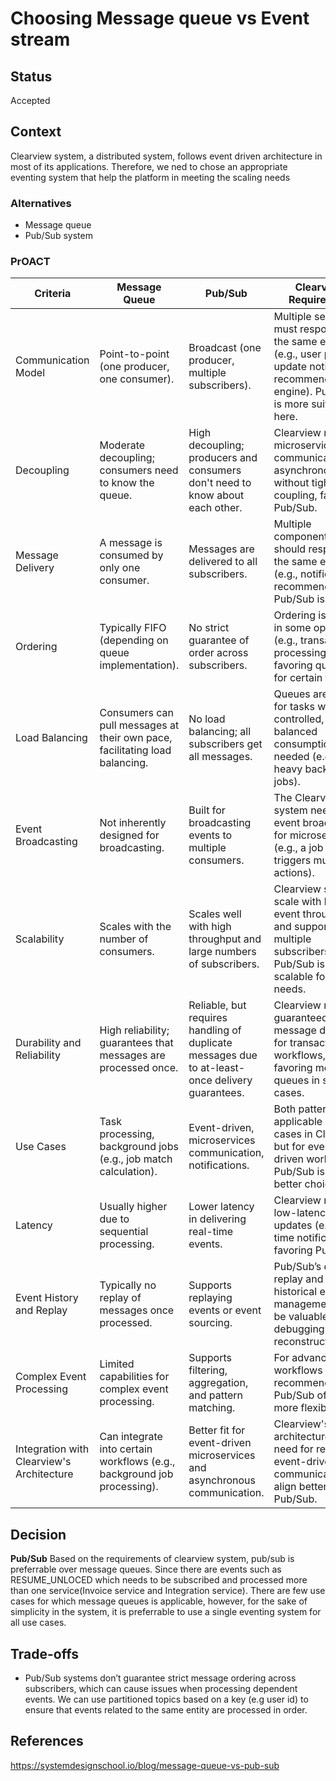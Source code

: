 # Choosing Message queue vs Event stream

## Status
Accepted 

## Context
Clearview system, a distributed system, follows event driven architecture in most of its applications. Therefore, we ned to chose an appropriate eventing system that help the platform in meeting the scaling needs

### Alternatives
* Message queue
* Pub/Sub system


### PrOACT 

| Criteria                         | Message Queue                                        | Pub/Sub                                                  | Clearview Requirement                                                                                           |
|-----------------------------------|-----------------------------------------------------|----------------------------------------------------------|---------------------------------------------------------------------------------------------------------------|
| Communication Model               | Point-to-point (one producer, one consumer).         | Broadcast (one producer, multiple subscribers).           | Multiple services must respond to the same event (e.g., user profile update notification, recommendation engine). Pub/Sub is more suitable here. |
| Decoupling                        | Moderate decoupling; consumers need to know the queue. | High decoupling; producers and consumers don't need to know about each other. | Clearview requires microservices to communicate asynchronously without tight coupling, favoring Pub/Sub.        |
| Message Delivery                  | A message is consumed by only one consumer.          | Messages are delivered to all subscribers.               | Multiple components should respond to the same event (e.g., notifications, recommendations). Pub/Sub is better. |
| Ordering                          | Typically FIFO (depending on queue implementation).  | No strict guarantee of order across subscribers.          | Ordering is crucial in some operations (e.g., transaction processing), favoring queues for certain tasks.       |
| Load Balancing                    | Consumers can pull messages at their own pace, facilitating load balancing. | No load balancing; all subscribers get all messages.     | Queues are useful for tasks where controlled, balanced consumption is needed (e.g., heavy background jobs).      |
| Event Broadcasting                | Not inherently designed for broadcasting.            | Built for broadcasting events to multiple consumers.      | The Clearview system needs event broadcasting for microservices (e.g., a job post triggers multiple actions).    |
| Scalability                       | Scales with the number of consumers.                 | Scales well with high throughput and large numbers of subscribers. | Clearview should scale with high event throughput and support multiple subscribers. Pub/Sub is more scalable for these needs. |
| Durability and Reliability        | High reliability; guarantees that messages are processed once. | Reliable, but requires handling of duplicate messages due to at-least-once delivery guarantees. | Clearview needs guaranteed message delivery for transactional workflows, favoring message queues in specific cases. |
| Use Cases                         | Task processing, background jobs (e.g., job match calculation). | Event-driven, microservices communication, notifications. | Both patterns have applicable use cases in Clearview, but for event-driven workflows, Pub/Sub is the better choice. |
| Latency                           | Usually higher due to sequential processing.         | Lower latency in delivering real-time events.             | Clearview requires low-latency updates (e.g., real-time notifications), favoring Pub/Sub.                        |
| Event History and Replay          | Typically no replay of messages once processed.      | Supports replaying events or event sourcing.              | Pub/Sub’s event replay and historical event management can be valuable for debugging or state reconstruction.    |
| Complex Event Processing          | Limited capabilities for complex event processing.   | Supports filtering, aggregation, and pattern matching.    | For advanced workflows (e.g., recommendations), Pub/Sub offers more flexibility.                                 |
| Integration with Clearview's Architecture | Can integrate into certain workflows (e.g., background job processing). | Better fit for event-driven microservices and asynchronous communication. | Clearview's architecture and need for real-time, event-driven communication align better with Pub/Sub.            |



## Decision
**Pub/Sub**
Based on the requirements of clearview system, pub/sub is preferrable over message queues. Since there are events such as RESUME_UNLOCED which needs to be subscribed and processed more than one service(Invoice service and Integration service). There are few use cases for which message queues is applicable, however, for the sake of simplicity in the system, it is preferrable to use a single eventing system for all use cases.

## Trade-offs
* Pub/Sub systems don’t guarantee strict message ordering across subscribers, which can cause issues when processing dependent events. We can use partitioned topics based on a key (e.g user id) to ensure that events related to the same entity are processed in order.


## References
https://systemdesignschool.io/blog/message-queue-vs-pub-sub
